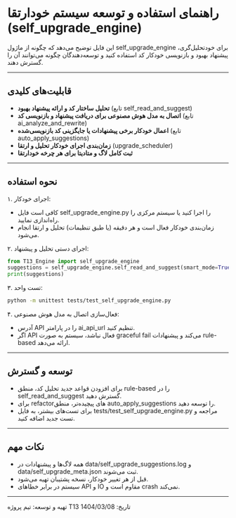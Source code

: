 # راهنمای استفاده و توسعه سیستم خودارتقا (self_upgrade_engine)

این فایل توضیح می‌دهد که چگونه از ماژول self_upgrade_engine برای خودتحلیل‌گری، پیشنهاد بهبود و بازنویسی خودکار کد استفاده کنید و توسعه‌دهندگان چگونه می‌توانند آن را گسترش دهند.

---

## قابلیت‌های کلیدی
- **تحلیل ساختار کد و ارائه پیشنهاد بهبود** (تابع self_read_and_suggest)
- **اتصال به مدل هوش مصنوعی برای دریافت پیشنهاد و بازنویسی کد** (تابع ai_analyze_and_rewrite)
- **اعمال خودکار برخی پیشنهادات یا جایگزینی کد بازنویسی‌شده** (تابع auto_apply_suggestions)
- **زمان‌بندی اجرای خودکار تحلیل و ارتقا** (upgrade_scheduler)
- **ثبت کامل لاگ و متادیتا برای هر چرخه خودارتقا**

---

## نحوه استفاده

۱. اجرای خودکار:
   - کافی است فایل self_upgrade_engine.py را اجرا کنید یا سیستم مرکزی را راه‌اندازی نمایید.
   - زمان‌بندی خودکار فعال است و هر دقیقه (یا طبق تنظیمات) تحلیل و ارتقا انجام می‌شود.

۲. اجرای دستی تحلیل و پیشنهاد:
```python
from T13_Engine import self_upgrade_engine
suggestions = self_upgrade_engine.self_read_and_suggest(smart_mode=True)
print(suggestions)
```

۳. تست واحد:
```bash
python -m unittest tests/test_self_upgrade_engine.py
```

۴. فعال‌سازی اتصال به مدل هوش مصنوعی:
- آدرس API را در پارامتر ai_api_url تنظیم کنید.
- اگر API فعال نباشد، سیستم به صورت graceful fail می‌کند و پیشنهادات rule-based ارائه می‌دهد.

---

## توسعه و گسترش
- برای افزودن قواعد جدید تحلیل کد، منطق rule-based را در self_read_and_suggest گسترش دهید.
- برای refactorهای پیچیده‌تر، منطق auto_apply_suggestions را توسعه دهید.
- برای تست‌های بیشتر، به فایل tests/test_self_upgrade_engine.py مراجعه و تست جدید اضافه کنید.

---

## نکات مهم
- همه لاگ‌ها و پیشنهادات در data/self_upgrade_suggestions.log و data/self_upgrade_meta.json ثبت می‌شوند.
- قبل از هر تغییر خودکار، نسخه پشتیبان تهیه می‌شود.
- سیستم در برابر خطاهای API و IO مقاوم است و crash نمی‌کند.

---

تهیه و توسعه: تیم پروژه T13
تاریخ: 1404/03/08

